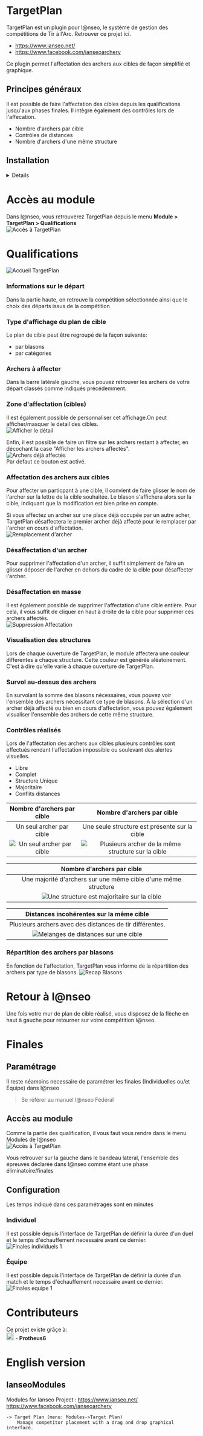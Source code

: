 
# TargetPlan
TargetPlan est un plugin pour I@nseo, le système de gestion des compétitions de Tir à l'Arc. Retrouver ce projet ici.  
- https://www.ianseo.net/
- https://www.facebook.com/ianseoarchery 

Ce plugin permet l'affectation des archers aux cibles de façon simplifié et graphique. 

## Principes généraux
Il est possible de faire l'affectation des cibles depuis les qualifications jusqu'aux phases finales.
Il intègre également des contrôles lors de l'affecation.
- Nombre d'archers par cible
- Contrôles de distances
- Nombre d'archers d'une même structure


## Installation
<details>
	<summmary></summary>

## Installation  
Télécharger le fichier Zip depuis ce site (dépôt Git)  
[Retrouvez le lien ici](https://github.com/protheus6/IanseoModules/archive/refs/heads/main.zip).  
![Etape 1: Télécharger le fichier](/Docs/Install/etape1.png)  

### Extraire les fichiers sur votre ordinateur.  
&rarr; Au clic droit sur le fichier précédemment téléchargé, vous devez extraire les données avec "Extraire tout"  
![Étape 2: Extraire le fichier](/Docs/Install/etape2.1.png)  
&rarr; Puis cliquer sur Extraire  
![Étape 2: Extraire le fichier](/Docs/Install/etape2.2.png)  
&rarr; Les fichiers sont en cours d'extraction  
![Étape 2: Extraire le fichier](/Docs/Install/etape2.3.png)  

![Etape 2: Extraire le fichier](/Docs/Install/etape2.3.png)  
&rarr; Ensuite vous allez ouvrir le fichier IanseoModules-main, ainsi que les sous menu pour arriver au dossier TargetPlan et menu.php 

![Étape 2: Extraire le fichier](/Docs/Install/etape2.4.png)  
&rarr; puis  
![Étape 2: Extraire le fichier](/Docs/Install/etape2.5.png)  
&rarr; puis  
![Étape 2: Extraire le fichier](/Docs/Install/etape2.6.png)  
&rarr; enfin selectionnez les deux éléments et au clic droit copier  
![Étape 2: Extraire le fichier](/Docs/Install/etape2.7.png)  

### Coller ces fichiers dans le répertoire de I@nseo  
 Pour ce faire, il vous faut copier ces deux éléments dans le menu "Custom" des modules de I@nseo.
 > *Chemin généralement utilisé par defaut:*\
 > C:\ianseo\htdocs\Modules\Custom  

![Etape 3: Coller le fichier](/Docs/Install/etape3.png)  

### Redémarrer le serveur Apache
![Etape 4 : Redémarrer Apache](/Docs/Install/etape4.png)  
Enfin, profiter pleinement de ce module TargetPlan ! 

## Mise à jour de TargetPlan 
Pour le moment, il n'existe pas de mise à jour automatique de ce module.  
Lorsque vous mettez à jour I@nseo, ce module n'est pas effacé mais n'est pas non plus mis à jour. 
Il est necessaire de répéter les étapes d'installation afin de mettre à jour TargetPlan.  

## Erreur à l'installation possible Linux / Mac
Sur ces deux systemes d'exploitation, il est possible d'avoir quelques erreur lors du lancement du module.  
Ce message d'erreur est du à la redirection qui n'est pas nativement pris en charge.  

Il faudra donc suivre les éléments suivants afin d'autoriser la redirection relative.
### WIP

</details>  


# Accès au module
Dans I@nseo, vous retrouverez TargetPlan depuis le menu **Module > TargetPlan > Qualifications**  
![Accès à TargetPlan](Docs/image-0.png)  



# Qualifications
![Accueil TargetPlan](Docs/TargetPlan_home.png)
### Informations sur le départ
Dans la partie haute, on retrouve la compétition sélectionnée ainsi que le choix des départs issus de la compétition

### Type d'affichage du plan de cible
Le plan de cible peut être regroupé de la façon suivante:
- par blasons
- par catégories
### Archers à affecter
Dans la barre latérale gauche, vous pouvez retrouver les archers de votre départ classés comme indiqués précédemment.  

### Zone d'affectation (cibles)
Il est également possible de personnaliser cet affichage.On peut afficher/masquer le detail des cibles.  
![Afficher le détail](Docs/Qualifs/image-10.png)

Enfin, il est possible de faire un filtre sur les archers restant à affecter, en décochant la case "Afficher les archers affectés".  
![Archers déjà affectés](Docs/Qualifs/image-9.png)  
Par defaut ce bouton est activé.

### Affectation des archers aux cibles
Pour affecter un particpant à une cible, il convient de faire glisser le nom de l'archer sur la lettre de la cible souhaitée.
Le blason s'affichera alors sur la cible, indiquant que la modification est bien prise en compte. 

Si vous affectez un archer sur une place déjà occupée par un autre acher, TargetPlan désaffectera le premier archer déjà affecté pour le remplacer par l'archer en cours d'affectation.  
![Remplacement d'archer](Docs/Qualifs/image-8.png)

### Désaffectation d'un archer
Pour supprimer l'affectation d'un archer, il suffit simplement de faire un glisser déposer de l'archer en dehors du cadre de la cible pour désaffecter l'archer.

### Désaffectation en masse
Il est également possible de supprimer l'affectation d'une cible entière. Pour cela, il vous suffit de cliquer en haut à droite de la cible pour supprimer ces archers affectés.  
![Suppression Affectation](Docs/Qualifs/image-7.png)

### Visualisation des structures
Lors de chaque ouverture de TargetPlan, le module affectera une couleur differentes à chaque structure. Cette couleur est générée aléatoirement. C'est à dire qu'elle varie à chaque ouverture de TargetPlan.

### Survol au-dessus des archers
En survolant la somme des blasons nécessaires, vous pouvez voir l'ensemble des archers nécessitant ce type de blasons.
À la sélection d'un archer déjà affecté ou bien en cours d'affectation, vous pouvez également visualiser l'ensemble des archers de cette même structure.


### Contrôles réalisés
Lors de l'affectation des archers aux cibles plusieurs contrôles sont effectués rendant l'affectation impossible ou soulevant des alertes visuelles.
- Libre
- Complet
- Structure Unique
- Majoritaire
- Conflits distances 


|Nombre d'archers par cible | Nombre d'archers par cible |
| :----: | :----: |
| Un seul archer par cible |Une seule structure est présente sur la cible
| ![Un seul archer par cible](Docs/Qualifs/image-1.png) |![Plusieurs archer de la même structure sur la cible](Docs/Qualifs/image-5.png) |

|Nombre d'archers par cible |
| :----: |
| Une majorité d'archers sur une même cible d'une même structure |
| ![Une structure est majoritaire sur la cible](Docs/Qualifs/image-3.png) |

| Distances incohérentes sur la même cible | 
| :----: |
| Plusieurs archers avec des distances de tir différentes. | 
| ![Melanges de distances sur une cible](Docs/Qualifs/image-4.png) |

### Répartition des archers par blasons
En fonction de l'affectation, TargetPlan vous informe de la répartition des archers par type de blasons. 
![Recap Blasons](Docs/Qualifs/image-6.png)

# Retour à I@nseo
Une fois votre mur de plan de cible réalisé, vous disposez de la flèche en haut à gauche pour retourner sur votre compétition I@nseo.

# Finales

## Paramétrage
Il reste néamoins necessaire de paramétrer les finales (Individuelles ou/et Équipe) dans I@nseo
> Se référer au manuel I@nseo Fédéral

## Accès au module
Comme la partie des qualification, il vous faut vous rendre dans le menu Modules de I@nseo  
![Accès à TargetPlan](Docs/image-0f.png)

Vous retrouver sur la gauche dans le bandeau lateral, l'ensemble des épreuves déclarée dans I@nseo comme étant une phase éliminatoire/finales

## Configuration
Les temps indiqué dans ces paramétrages sont en minutes

### Individuel
Il est possible depuis l'interface de TargetPlan de définir la durée d'un duel et le temps d'échauffement necessaire avant ce dernier.  
![Finales individuels 1](Docs/Finales/finale1.png)

### Équipe
Il est possible depuis l'interface de TargetPlan de définir la durée d'un match et le temps d'échauffement necessaire avant ce dernier.  
![Finales equipe 1](Docs/Finales/finale-e1.png)

# Contributeurs
Ce projet existe grâçe à:  
<a href="https://github.com/protheus6/IanseoModules"><img src="https://avatars.githubusercontent.com/u/23360881" width="20" /></a> - **Protheus6**


# English version
## IanseoModules
Modules for Ianseo Project :
https://www.ianseo.net/
https://www.facebook.com/ianseoarchery

	-> Target Plan (menu: Modules->Target Plan)
		Manage competitor placement with a drag and drop graphical interface.